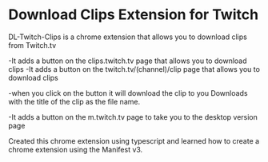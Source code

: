 # Download Clips Extension for Twitch

DL-Twitch-Clips is a chrome extension that allows you to download clips from Twitch.tv

-It adds a button on the clips.twitch.tv page that allows you to download clips
-It adds a button on the twitch.tv/(channel)/clip page that allows you to download clips

-when you click on the button it will download the clip to you Downloads with the title of the clip as the file name.

-It adds a button on the m.twitch.tv page to take you to the desktop version page

Created this chrome extension using typescript and learned how to create a chrome extension using the Manifest v3.
